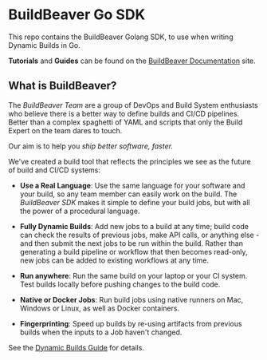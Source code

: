 # BuildBeaver Go SDK

This repo contains the BuildBeaver Golang SDK, to use when writing Dynamic Builds in Go.

**Tutorials** and **Guides** can be found on the [BuildBeaver Documentation](https://buildbeaver.github.io/) site.

## What is BuildBeaver?

The *BuildBeaver Team* are a group of DevOps and Build System enthusiasts who believe there is a better way to
define builds and CI/CD pipelines. Better than a complex spaghetti of YAML and scripts that only the Build Expert
on the team dares to touch.

Our aim is to help you *ship better software, faster.*

We've created a build tool that reflects the principles we see as the future of build and CI/CD systems:

- **Use a Real Language**: Use the same language for your software and your build, so any team member can easily
  work on the build. The *BuildBeaver SDK* makes it simple to define your build jobs, but with all the power of a
  procedural language.

- **Fully Dynamic Builds**: Add new jobs to a build at any time; build code can check the results of previous jobs,
  make API calls, or anything else - and then submit the next jobs to be run within the build. Rather than generating
  a build pipeline or workflow that then becomes read-only, new jobs can be added to existing workflows at any time.

- **Run anywhere**: Run the same build on your laptop or your CI system. Test builds locally before pushing changes
  to the build code.

- **Native or Docker Jobs**: Run build jobs using native runners on Mac, Windows or Linux, as well as
  Docker containers.

- **Fingerprinting**: Speed up builds by re-using artifacts from previous builds when the inputs to a Job haven't
  changed.

See the [Dynamic Builds Guide](https://buildbeaver.github.io/docs/category/guide-to-dynamic-builds) for details.
